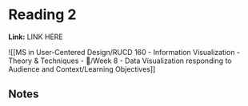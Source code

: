 # Reading 2
**Link:** LINK HERE

![[MS in User-Centered Design/RUCD 160 - Information Visualization - Theory & Techniques  - 💾/Week 8 - Data Visualization responding to Audience and Context/Learning Objectives]]

## Notes
